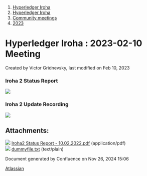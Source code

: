 1. [Hyperledger Iroha](index.html)
2. [Hyperledger Iroha](Hyperledger-Iroha_20873224.html)
3. [Community meetings](Community-meetings_21012606.html)
4. [2023](2023_21018150.html)

# Hyperledger Iroha : 2023-02-10 Meeting

Created by Victor Gridnevsky, last modified on Feb 10, 2023

### Iroha 2 Status Report

[![](attachments/thumbnails/21013337/21018154)](attachments/21013337/21018154.pdf)

### Iroha 2 Update Recording

![](plugins/servlet/confluence/placeholder/unknown-attachment)

## Attachments:

![](images/icons/bullet_blue.gif) [Iroha2 Status Report - 10.02.2022.pdf](attachments/21013337/21018154.pdf) (application/pdf)  
![](images/icons/bullet_blue.gif) [dummyfile.txt](attachments/21013337/21018155.txt) (text/plain)

Document generated by Confluence on Nov 26, 2024 15:06

[Atlassian](http://www.atlassian.com/)
